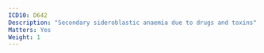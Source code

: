 ```yaml
---
ICD10: D642
Description: "Secondary sideroblastic anaemia due to drugs and toxins"
Matters: Yes
Weight: 1
---
```


